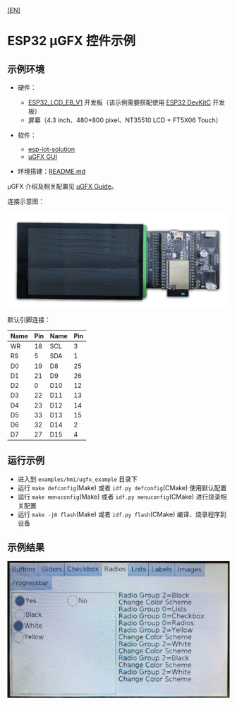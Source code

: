 [[EN]](./ugfx_example_en.md)

# ESP32 μGFX 控件示例

## 示例环境

- 硬件：
	* [ESP32\_LCD\_EB\_V1](../../../documents/evaluation_boards/ESP32_LCD_EB_guide_cn.md) 开发板（该示例需要搭配使用 [ESP32 DevKitC](https://docs.espressif.com/projects/esp-idf/en/latest/hw-reference/modules-and-boards.html#esp32-devkitc-v4) 开发板）
	* 屏幕（4.3 inch、480*800 pixel、NT35510 LCD + FT5X06 Touch）
- 软件：
	* [esp-iot-solution](https://github.com/espressif/esp-iot-solution)
	* [μGFX GUI](https://ugfx.io/)

- 环境搭建：[README.md](../../../README.md#preparation)

μGFX 介绍及相关配置见 [μGFX Guide](../../../documents/hmi_solution/ugfx/ugfx_guide_cn.md)。

连接示意图：

<div align="center"><img src="../../../documents/_static/hmi_solution/lcd480x800_connect.jpg" width = "700" alt="lcd_connect" align=center /></div>  

默认引脚连接：

Name | Pin | Name | Pin
-------- | -------- | -------- | --------
WR | 18 | SCL | 3
RS | 5 | SDA | 1
D0 | 19 | D8 | 25
D1 | 21 | D9 | 26
D2 | 0 | D10 | 12
D3 | 22 | D11 | 13
D4 | 23 | D12 | 14
D5 | 33 | D13 | 15
D6 | 32 | D14 | 2
D7 | 27 | D15 | 4

## 运行示例

- 进入到 `examples/hmi/ugfx_example` 目录下
- 运行 `make defconfig`(Make) 或者 `idf.py defconfig`(CMake) 使用默认配置
- 运行 `make menuconfig`(Make) 或者 `idf.py menuconfig`(CMake) 进行烧录相关配置
- 运行 `make -j8 flash`(Make) 或者 `idf.py flash`(CMake) 编译、烧录程序到设备

## 示例结果

<div align="center"><img src="../../../documents/_static/hmi_solution/ugfx/ugfx_example.jpg" width = "700" alt="μgfx_example" align=center /></div>  